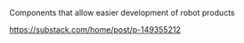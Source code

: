 Components that allow easier development of robot products

https://substack.com/home/post/p-149355212